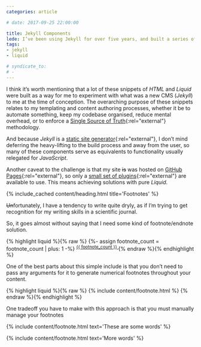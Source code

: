 ```yaml
---
categories: article

# date: 2017-09-25 22:00:00

title: Jekyll Components
lede: I’ve been using Jekyll for over five years, and built a series of useful reusable components to streamline my templating and authoring processes.
tags:
- jekyll
- liquid

# syndicate_to:
# -
---
```


I think it’s worth mentioning that a lot of these snippets of *HTML* and *Liquid* were built as a way for me to experiment with what was a new CMS (*Jekyll*) to me at the time of conception. The overarching purpose of these snippets relates to my templating and content authoring processes, whether it be to automate something, keep my codebase organised, reduce mental overhead, or to enforce a [Single Source of Truth](https://en.wikipedia.org/wiki/Single_source_of_truth){:rel="external"} methodology.

And because *Jekyll* is a [static site generator](https://davidwalsh.name/introduction-static-site-generators){:rel="external"}, I don’t mind deferring the heavy-lifting to the build process and away from the user, so many of these components serve as equivalents to functionality usually relegated for *JavaScript*.

Another caveat to the challenge is that my site <s>is</s> was hosted on [GitHub Pages](https://pages.github.com){:rel="external"}, so only a [small set of plugins](https://help.github.com/articles/adding-jekyll-plugins-to-a-github-pages-site/){:rel="external"} are available to use. This means achieving solutions with pure *Liquid*.

{% include_cached content/heading.html title='Footnotes' %}

~~Un~~fortunately, I have a tendency to write quite dryly, as if I’m trying to get recognition for my writing skills in a scientific journal.

So, it goes almost without saying that I need some kind of footnote/endnote solution.

{% highlight liquid %}{% raw %}
{%- assign footnote_count = footnote_count | plus: 1 -%}
<sup>
    <a href="#footnote-{{ footnote_count }}" class="footnote-anchor" id="note-{{ footnote_count }}" title="" aria-describedby="footnotes">
        {{ footnote_count }}
    </a>
</sup>
{% endraw %}{% endhighlight %}

One of the best parts about this simple include is that you don’t need to pass any arguments for it to generate numerical footnotes throughout your content.

{% highlight liquid %}{% raw %}
{% include content/footnote.html %}
{% endraw %}{% endhighlight %}

One tradeoff you have to make with this approach is that you must manually manage your footnotes

{% include content/footnote.html text='These are some words' %}

{% include content/footnote.html text='More words' %}
